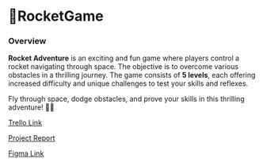 # 🚀RocketGame

### Overview  
**Rocket Adventure** is an exciting and fun game where players control a rocket navigating through space. The objective is to overcome various obstacles in a thrilling journey. The game consists of **5 levels**, each offering increased difficulty and unique challenges to test your skills and reflexes.  

Fly through space, dodge obstacles, and prove your skills in this thrilling adventure! 🚀✨


[Trello Link](https://trello.com/invite/b/67596563e7e06480a2f62595/ATTI8abed3ce03f2b942ccd8b17c1b27bd5797BE88E3/project)


[Project Report](https://docs.google.com/document/d/16APi0sGmE7g327xuPNkBqtnQfGqSV8vm3aiTvBMK0oc/edit?usp=sharing)

[Figma Link](https://www.figma.com/design/p54x0R20sJOwmAk29Riklo/Figma-basics?node-id=602-10&t=oATtHfGmqB1DRWfw-1)

